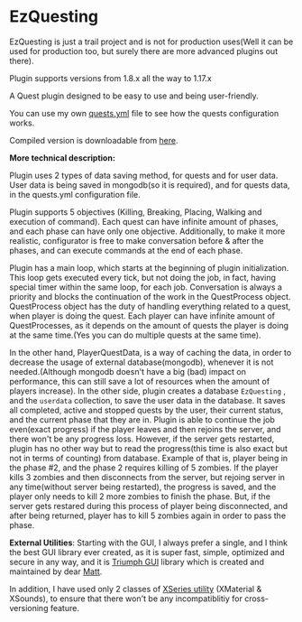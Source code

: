 # EzQuesting
EzQuesting is just a trail project and is not for production uses(Well it can be used for production too, but surely there are more advanced plugins out there).

Plugin supports versions from 1.8.x all the way to 1.17.x

A Quest plugin designed to be easy to use and being user-friendly.

You can use my own [quests.yml](https://github.com/ItzAmirreza/EzQuesting/blob/master/src/main/resources/quests.yml) file to see how the quests configuration works.

Compiled version is downloadable from [here](https://cdn.discordapp.com/attachments/902581431019135029/912845176651804682/EzQuesting-1.0.jar).

**More technical description:**

Plugin uses 2 types of data saving method, for quests and for user data. 
User data is being saved in mongodb(so it is required), and for quests data, in the quests.yml configuration file.

Plugin supports 5 objectives (Killing, Breaking, Placing, Walking and execution of command).
Each quest can have infinite amount of phases, and each phase can have only one objective. Additionally, to make it more realistic, configurator is free to make conversation before & after the phases, and can execute commands at the end of each phase.

Plugin has a main loop, which starts at the beginning of plugin initialization. This loop gets executed every tick, but not doing the job, in fact, having special timer within the same loop, for each job. Conversation is always a priority and blocks the continuation of the work in the QuestProcess object. QuestProcess object has the duty of handling everything related to a quest, when player is doing the quest. Each player can have infinite amount of QuestProcesses, as it depends on the amount of quests the player is doing at the same time.(Yes you can do multiple quests at the same time).

In the other hand, PlayerQuestData, is a way of caching the data, in order to decrease the usage of external database(mongodb), whenever it is not needed.(Although mongodb doesn't have a big (bad) impact on performance, this can still save a lot of resources when the amount of players increase). In the other side, plugin creates a database `EzQuesting` , and the `userdata` collection, to save the user data in the database. It saves all completed, active and stopped quests by the user, their current status, and the current phase that they are in. Plugin is able to continue the job even(exact progress) if the player leaves and then rejoins the server, and there won't be any progress loss. However, if the server gets restarted, plugin has no other way but to read the progress(this time is also exact but not in terms of counting) from database. 
Example of that is, player being in the phase #2, and the phase 2 requires killing of 5 zombies. If the player kills 3 zombies and then disconnects from the server, but rejoing server in any time(without server being restarted), the progress is saved, and the player only needs to kill 2 more zombies to finish the phase. But, if the server gets restared during this process of player being disconnected, and after being returned, player has to kill 5 zombies again in order to pass the phase.

**External Utilities**:
Starting with the GUI, I always prefer a single, and I think the best GUI library ever created, as it is super fast, simple, optimized and secure in any way, and it is [Triumph GUI](https://github.com/TriumphTeam/triumph-gui) library which is created and maintained by dear [Matt](https://github.com/ipsk).

In addition, I have used only 2 classes of [XSeries utility](https://github.com/CryptoMorin/XSeries) (XMaterial & XSounds), to ensure that there won't be any incompatiblitiy for cross-versioning feature.
